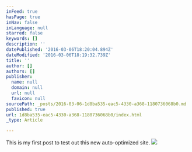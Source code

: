 ```yaml
---
inFeed: true
hasPage: true
inNav: false
inLanguage: null
starred: false
keywords: []
description: ''
datePublished: '2016-03-06T18:20:04.894Z'
dateModified: '2016-03-06T18:19:32.739Z'
title: ''
author: []
authors: []
publisher:
  name: null
  domain: null
  url: null
  favicon: null
sourcePath: _posts/2016-03-06-1d8ba535-eac5-4330-a368-1180736068b0.md
published: true
url: 1d8ba535-eac5-4330-a368-1180736068b0/index.html
_type: Article

---
```

This is my first post to test out this new auto-optimized site.
![](https://the-grid-user-content.s3-us-west-2.amazonaws.com/42b5ea05-7861-4e7b-96d9-cecadb914a0c.jpg)